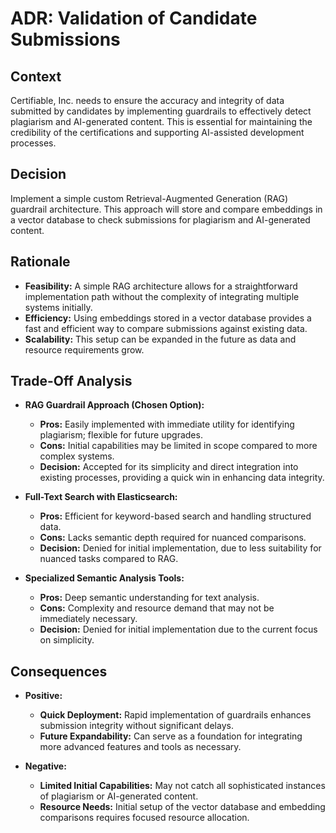 # ADR: Validation of Candidate Submissions

## Context
Certifiable, Inc. needs to ensure the accuracy and integrity of data submitted by candidates by implementing guardrails to effectively detect plagiarism and AI-generated content. This is essential for maintaining the credibility of the certifications and supporting AI-assisted development processes.

## Decision
Implement a simple custom Retrieval-Augmented Generation (RAG) guardrail architecture. This approach will store and compare embeddings in a vector database to check submissions for plagiarism and AI-generated content.

## Rationale
- **Feasibility:** A simple RAG architecture allows for a straightforward implementation path without the complexity of integrating multiple systems initially.
- **Efficiency:** Using embeddings stored in a vector database provides a fast and efficient way to compare submissions against existing data.
- **Scalability:** This setup can be expanded in the future as data and resource requirements grow.

## Trade-Off Analysis

- **RAG Guardrail Approach (Chosen Option):**
  - **Pros:** Easily implemented with immediate utility for identifying plagiarism; flexible for future upgrades.
  - **Cons:** Initial capabilities may be limited in scope compared to more complex systems.
  - **Decision:** Accepted for its simplicity and direct integration into existing processes, providing a quick win in enhancing data integrity.

- **Full-Text Search with Elasticsearch:**
  - **Pros:** Efficient for keyword-based search and handling structured data.
  - **Cons:** Lacks semantic depth required for nuanced comparisons.
  - **Decision:** Denied for initial implementation, due to less suitability for nuanced tasks compared to RAG.

- **Specialized Semantic Analysis Tools:**
  - **Pros:** Deep semantic understanding for text analysis.
  - **Cons:** Complexity and resource demand that may not be immediately necessary.
  - **Decision:** Denied for initial implementation due to the current focus on simplicity.

## Consequences
- **Positive:**
  - **Quick Deployment:** Rapid implementation of guardrails enhances submission integrity without significant delays.
  - **Future Expandability:** Can serve as a foundation for integrating more advanced features and tools as necessary.

- **Negative:**
  - **Limited Initial Capabilities:** May not catch all sophisticated instances of plagiarism or AI-generated content.
  - **Resource Needs:** Initial setup of the vector database and embedding comparisons requires focused resource allocation.
